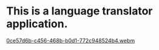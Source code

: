 # This is a language translator application.
[0ce57d6b-c456-468b-b0d1-772c948524b4.webm](https://user-images.githubusercontent.com/81297977/225401437-09df1841-05d6-4dab-ad5a-79a07568120a.webm)

